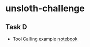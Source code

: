 # unsloth-challenge

## Task D

- Tool Calling example [notebook](./Llama3_1_(8B)_Tool_Calling.ipynb)
